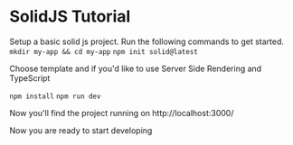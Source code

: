 # SolidJS Tutorial
Setup a basic solid js project. Run the following commands to get started.
`mkdir my-app && cd my-app`
`npm init solid@latest`

Choose template and if you'd like to use Server Side Rendering and TypeScript

`npm install`
`npm run dev`

Now you'll find the project running on http://localhost:3000/

Now you are ready to start developing